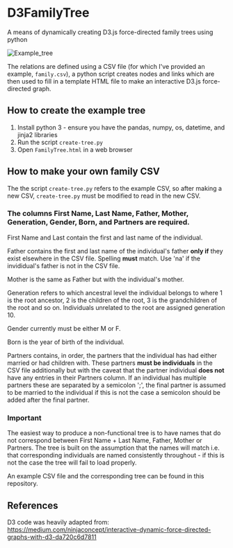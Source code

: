 # D3FamilyTree
A means of dynamically creating D3.js force-directed family trees using python

![Example_tree](https://user-images.githubusercontent.com/25749859/74199799-1f5bc980-4c5d-11ea-8c0f-73d6bd511d9e.png)

The relations are defined using a CSV file (for which I've provided an example, `family.csv`), a python script creates nodes and links which are then used to fill in a template HTML file to make an interactive D3.js force-directed graph.


## How to create the example tree

1. Install python 3 - ensure you have the pandas, numpy, os, datetime, and jinja2 libraries
1. Run the script `create-tree.py`  
2. Open `FamilyTree.html` in a web browser

## How to make your own family CSV

The the script `create-tree.py` refers to the example CSV, so after making a new CSV, `create-tree.py` must be modified to read in the new CSV.

### The columns First Name, Last Name, Father, Mother, Generation, Gender, Born, and Partners are required.

First Name and Last contain the first and last name of the individual. 

Father contains the first and last name of the individual's father **only if** they exist elsewhere in the CSV file. Spelling **must** match. Use 'na' if the invididual's father is not in the CSV file.

Mother is the same as Father but with the individual's mother.

Generation refers to which ancestral level the individual belongs to where 1 is the root ancestor, 2 is the children of the root, 3 is the grandchildren of the root and so on. Individuals unrelated to the root are assigned generation 10.

Gender currently must be either M or F.

Born is the year of birth of the individual.

Partners contains, in order, the partners that the individual has had either married or had children with. These partners **must be individuals** in the CSV file additionally but with the caveat that the partner individual **does not** have any entries in their Partners column. If an individual has multiple partners these are separated by a semicolon ';', the final partner is assumed to be married to the individual if this is not the case a semicolon should be added after the final partner.

### Important

The easiest way to produce a non-functional tree is to have names that do not correspond between First Name + Last Name, Father, Mother or Partners. The tree is built on the assumption that the names will match i.e. that corresponding individuals are named consistently throughout - if this is not the case the tree will fail to load properly.

An example CSV file and the corresponding tree can be found in this repository.

## References
D3 code was heavily adapted from: https://medium.com/ninjaconcept/interactive-dynamic-force-directed-graphs-with-d3-da720c6d7811
